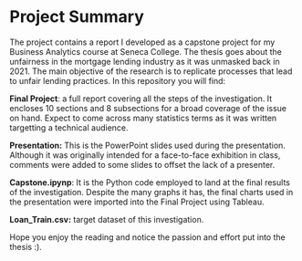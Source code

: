 # Project Summary
The project contains a report I developed as a capstone project for my Business Analytics course at Seneca College. The thesis goes about the unfairness in the mortgage lending industry as it was unmasked back in 2021. The main objective of the research is to replicate processes that lead to unfair lending practices. In this repository you will find:

**Final Project**: a full report covering all the steps of the investigation. It encloses 10 sections and 8 subsections for a broad coverage of the issue on hand. Expect to come across many statistics terms as it was written targetting a technical audience.

**Presentation:** This is the PowerPoint slides used during the presentation. Although it was originally intended for a face-to-face exhibition in class, comments were added to some slides to offset the lack of a presenter.

**Capstone.ipynp**: It is the Python code employed to land at the final results of the investigation. Despite the many graphs it has, the final charts used in the presentation were imported into the Final Project using Tableau.

**Loan_Train.csv:** target dataset of this investigation.

Hope you enjoy the reading and notice the passion and effort put into the thesis :).
